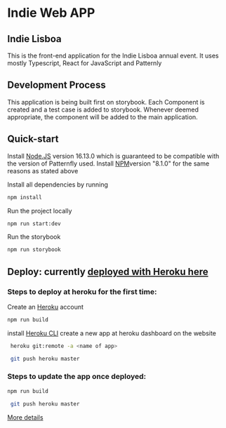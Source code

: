 # Indie Web APP

## Indie Lisboa
This is the front-end application for the Indie Lisboa annual event.
It uses mostly Typescript, React for JavaScript and Patternly

## Development Process

This application is being built first on storybook. Each Component is created and a test case is added to storybook.
Whenever deemed appropriate, the component will be added to the main application.


## Quick-start

Install [Node.JS](https://nodejs.org/en/) version 16.13.0 which is guaranteed to be compatible with the version of Patternfly used.
Install [NPM](https://www.npmjs.com/)version "8.1.0" for the same reasons as stated above


Install all dependencies by running
```bash
npm install
```

Run the project locally
```bash
npm run start:dev
```

Run the storybook
```bash
npm run storybook
```

## Deploy: currently [deployed with Heroku here](https://indielx-pf.herokuapp.com/) 

### Steps to deploy at heroku for the first time:
Create an [Heroku](https://www.heroku.com/) account
```bash
npm run build
```
install [Heroku CLI](https://devcenter.heroku.com/articles/heroku-cli)
create a new app at heroku dashboard on the website
```bash
 heroku git:remote -a <name of app>
```
```bash
 git push heroku master
```

### Steps to update the app once deployed:
```bash
npm run build
```
```bash
 git push heroku master
```

[More details](./docs/info.md)